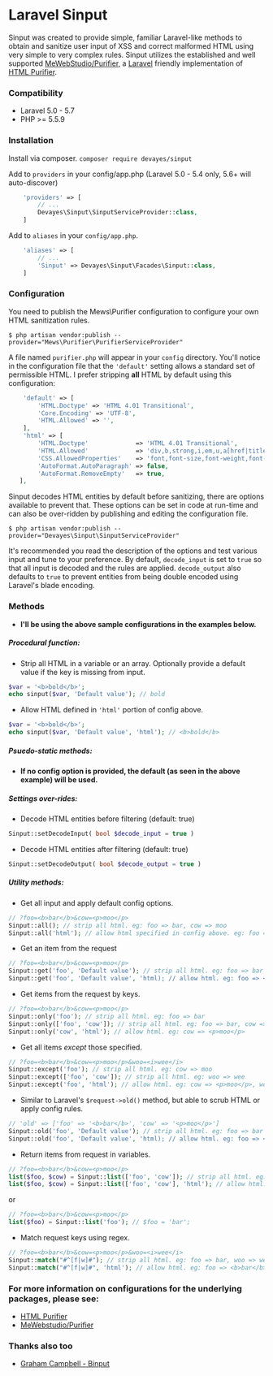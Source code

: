 Laravel Sinput
==========

Sinput was created to provide simple, familiar Laravel-like methods to obtain and sanitize user input of XSS and correct malformed HTML using very simple to very complex rules. Sinput utilizes the established and well supported [MeWebStudio/Purifier](https://github.com/mewebstudio/Purifier "MeWebStudio/Purifier"), a [Laravel](https://laravel.com/docs/5.7/ "Laravel") friendly implementation of [HTML Purifier](http://htmlpurifier.org/ "HTML Purifier").

### Compatibility
- Laravel 5.0 - 5.7
- PHP >= 5.5.9

### Installation
Install via composer.
`composer require devayes/sinput`

Add to `providers` in your config/app.php (Laravel 5.0 - 5.4 only, 5.6+ will auto-discover)
```php
    'providers' => [
        // ...
        Devayes\Sinput\SinputServiceProvider::class,
    ]
```
Add to `aliases` in your `config/app.php`.

```php
    'aliases' => [
        // ...
        'Sinput' => Devayes\Sinput\Facades\Sinput::class,
    ]
```
### Configuration
You need to publish the Mews\Purifier configuration to configure your own HTML sanitization rules.

`$ php artisan vendor:publish --provider="Mews\Purifier\PurifierServiceProvider"`

A file named `purifier.php` will appear in your `config` directory. You'll notice in the configuration file that the `'default'` setting allows a standard set of permissible HTML. I prefer stripping **all** HTML by default using this configuration:
```php
    'default' => [
        'HTML.Doctype' => 'HTML 4.01 Transitional',
        'Core.Encoding' => 'UTF-8',
        'HTML.Allowed' => '',
    ],
    'html' => [
        'HTML.Doctype'             => 'HTML 4.01 Transitional',
        'HTML.Allowed'             => 'div,b,strong,i,em,u,a[href|title],ul,ol,li,p[style],br,span[style],img[width|height|alt|src]',
        'CSS.AllowedProperties'    => 'font,font-size,font-weight,font-style,font-family,text-decoration,padding-left,color,background-color,text-align',
        'AutoFormat.AutoParagraph' => false,
        'AutoFormat.RemoveEmpty'   => true,
   ],
 ```

Sinput decodes HTML entities by default before sanitizing, there are options available to prevent that. These options can be set in code at run-time and can also be over-ridden by publishing and editing the configuration file.

`$ php artisan vendor:publish --provider="Devayes\Sinput\SinputServiceProvider"`

It's recommended you read the description of the options and test various input and tune to your preference. By default, `decode_input` is set to `true` so that all input is decoded and the rules are applied. `decode_output` also defaults to `true` to prevent entities from being double encoded using Laravel's blade encoding.

### Methods
- **I'll be using the above sample configurations in the examples below.**

##### Procedural function:
* Strip all HTML in a variable or an array. Optionally provide a default value if the key is missing from input.
```php
$var = '<b>bold</b>';
echo sinput($var, 'Default value'); // bold
```

* Allow HTML defined in `'html'` portion of config above.
```php
$var = '<b>bold</b>';
echo sinput($var, 'Default value', 'html'); // <b>bold</b>
```

##### Psuedo-static methods:
- **If no config option is provided, the default (as seen in the above example) will be used.**

##### Settings over-rides:
* Decode HTML entities before filtering (default: true)
```php
Sinput::setDecodeInput( bool $decode_input = true )
```

* Decode HTML entities after filtering (default: true)
```php
Sinput::setDecodeOutput( bool $decode_output = true )
```

##### Utility methods:
* Get all input and apply default config options.
```php
// ?foo=<b>bar</b>&cow=<p>moo</p>
Sinput::all(); // strip all html. eg: foo => bar, cow => moo
Sinput::all('html'); // allow html specified in config above. eg: foo => <b>bar</b>, , cow => <p>moo</p>
```

* Get an item from the request
```php
// ?foo=<b>bar</b>&cow=<p>moo</p>
Sinput::get('foo', 'Default value'); // strip all html. eg: foo => bar
Sinput::get('foo', 'Default value', 'html); // allow html. eg: foo => <b>bar</b>
```

* Get items from the request by keys.
```php
// ?foo=<b>bar</b>&cow=<p>moo</p>
Sinput::only('foo'); // strip all html. eg: foo => bar
Sinput::only(['foo', 'cow']); // strip all html. eg: foo => bar, cow => moo
Sinput::only('cow', 'html'); // allow html. eg: cow => <p>moo</p>
```

* Get all items *except* those specified.
```php
// ?foo=<b>bar</b>&cow=<p>moo</p>&woo=<i>wee</i>
Sinput::except('foo'); // strip all html. eg: cow => moo
Sinput::except(['foo', 'cow']); // strip all html. eg: woo => wee
Sinput::except('foo', 'html'); // allow html. eg: cow => <p>moo</p>, woo => <i>wee</i>
```

* Similar to Laravel's `$request->old()` method, but able to scrub HTML or apply config rules.
```php
// 'old' => ['foo' => '<b>bar</b>', 'cow' => '<p>moo</p>']
Sinput::old('foo', 'Default value'); // strip all html. eg: foo => bar
Sinput::old('foo', 'Default value', 'html); // allow html. eg: foo => <b>bar</b>
```

* Return items from request in variables.
```php
// ?foo=<b>bar</b>&cow=<p>moo</p>
list($foo, $cow) = Sinput::list(['foo', 'cow']); // strip all html. eg: $foo = 'bar';
list($foo, $cow) = Sinput::list(['foo', 'cow'], 'html'); // allow html. eg: $foo = '<b>bar</b>';
```
or
```php
// ?foo=<b>bar</b>&cow=<p>moo</p>
list($foo) = Sinput::list('foo'); // $foo = 'bar';
```

* Match request keys using regex.
```php
// ?foo=<b>bar</b>&cow=<p>moo</p>&woo=<i>wee</i>
Sinput::match("#^[f|w]#"); // strip all html. eg: foo => bar, woo => wee
Sinput::match("#^[f|w]#", 'html'); // allow html. eg: foo => <b>bar</b>, woo => <i>wee</i>
```

### For more information on configurations for the underlying packages, please see:
- [HTML Purifier](http://htmlpurifier.org/ "HTML Purifier")
- [MeWebstudio/Purifier](https://github.com/mewebstudio/Purifier "MeWebstudio/Purifier")

### Thanks also too
- [Graham Campbell - Binput](https://github.com/GrahamCampbell/Laravel-Binput)
